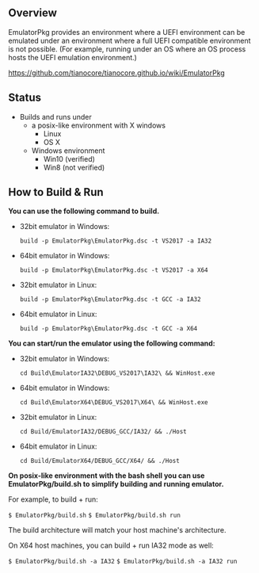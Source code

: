 ## Overview

EmulatorPkg provides an environment where a UEFI environment can be
emulated under an environment where a full UEFI compatible
environment is not possible.  (For example, running under an OS
where an OS process hosts the UEFI emulation environment.)

https://github.com/tianocore/tianocore.github.io/wiki/EmulatorPkg

## Status

* Builds and runs under
  *  a posix-like environment with X windows
      - Linux
      - OS X
  *  Windows environment
      - Win10 (verified)
      - Win8 (not verified)

## How to Build & Run
**You can use the following command to build.**
  * 32bit emulator in Windows:

    `build -p EmulatorPkg\EmulatorPkg.dsc -t VS2017 -a IA32`

  * 64bit emulator in Windows:

    `build -p EmulatorPkg\EmulatorPkg.dsc -t VS2017 -a X64`

  * 32bit emulator in Linux:

    `build -p EmulatorPkg\EmulatorPkg.dsc -t GCC -a IA32`

  * 64bit emulator in Linux:

    `build -p EmulatorPkg\EmulatorPkg.dsc -t GCC -a X64`

**You can start/run the emulator using the following command:**
  * 32bit emulator in Windows:

    `cd Build\EmulatorIA32\DEBUG_VS2017\IA32\ && WinHost.exe`

  * 64bit emulator in Windows:

    `cd Build\EmulatorX64\DEBUG_VS2017\X64\ && WinHost.exe`

  * 32bit emulator in Linux:

    `cd Build/EmulatorIA32/DEBUG_GCC/IA32/ && ./Host`

  * 64bit emulator in Linux:

    `cd Build/EmulatorX64/DEBUG_GCC/X64/ && ./Host`

**On posix-like environment with the bash shell you can use EmulatorPkg/build.sh to simplify building and running
emulator.**

For example, to build + run:

`$ EmulatorPkg/build.sh`
`$ EmulatorPkg/build.sh run`

The build architecture will match your host machine's architecture.

On X64 host machines, you can build + run IA32 mode as well:

`$ EmulatorPkg/build.sh -a IA32`
`$ EmulatorPkg/build.sh -a IA32 run`
